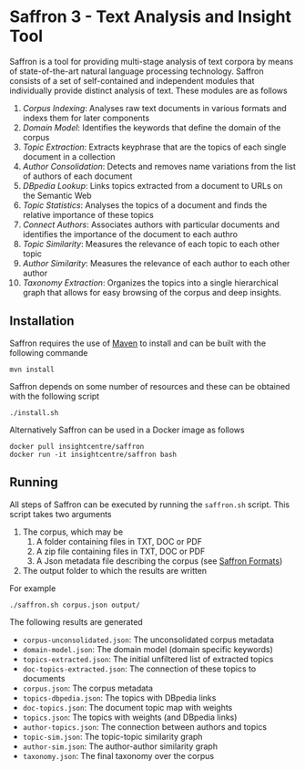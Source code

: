 Saffron 3 - Text Analysis and Insight Tool
==========================================

Saffron is a tool for providing multi-stage analysis of text corpora by means 
of state-of-the-art natural language processing technology. Saffron consists of
a set of self-contained and independent modules that individually provide 
distinct analysis of text. These modules are as follows

1. *Corpus Indexing*: Analyses raw text documents in various formats and indexs
them for later components
2. *Domain Model*: Identifies the keywords that define the domain of the corpus
3. *Topic Extraction*: Extracts keyphrase that are the topics of each single
document in a collection
4. *Author Consolidation*: Detects and removes name variations from the list 
of authors of each document
5. *DBpedia Lookup*: Links topics extracted from a document to URLs on the 
Semantic Web
6. *Topic Statistics*: Analyses the topics of a document and finds the relative
importance of these topics
7. *Connect Authors*: Associates authors with particular documents and 
identifies the importance of the document to each authro
8. *Topic Similarity*: Measures the relevance of each topic to each other topic
9. *Author Similarity*: Measures the relevance of each author to each other
author
10. *Taxonomy Extraction*: Organizes the topics into a single hierarchical 
graph that allows for easy browsing of the corpus and deep insights.

Installation
------------

Saffron requires the use of [Maven](https://maven.apache.org/) to install and 
can be built with the following commande

    mvn install

Saffron depends on some number of resources and these can be obtained with the
following script

    ./install.sh

Alternatively Saffron can be used in a Docker image as follows

    docker pull insightcentre/saffron
    docker run -it insightcentre/saffron bash

Running
-------

All steps of Saffron can be executed by running the `saffron.sh` script. This 
script takes two arguments

1. The corpus, which may be 
    1. A folder containing files in TXT, DOC or PDF
    2. A zip file containing files in TXT, DOC or PDF
    3. A Json metadata file describing the corpus (see [Saffron Formats](FORMATS))
2. The output folder to which the results are written

For example

    ./saffron.sh corpus.json output/

The following results are generated

* `corpus-unconsolidated.json`: The unconsolidated corpus metadata
* `domain-model.json`: The domain model (domain specific keywords)
* `topics-extracted.json`: The initial unfiltered list of extracted topics
* `doc-topics-extracted.json`: The connection of these topics to documents
* `corpus.json`: The corpus metadata
* `topics-dbpedia.json`: The topics with DBpedia links
* `doc-topics.json`: The document topic map with weights
* `topics.json`: The topics with weights (and DBpedia links)
* `author-topics.json`: The connection between authors and topics
* `topic-sim.json`: The topic-topic similarity graph
* `author-sim.json`: The author-author similarity graph
* `taxonomy.json`: The final taxonomy over the corpus
